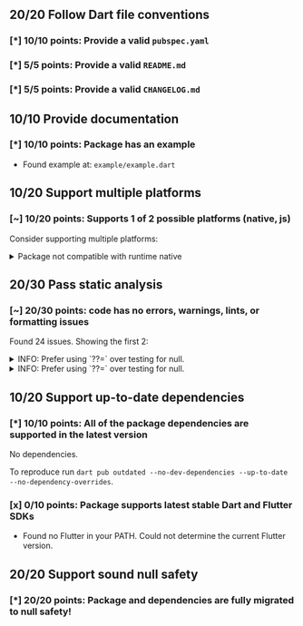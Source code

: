 ## 20/20 Follow Dart file conventions

### [*] 10/10 points: Provide a valid `pubspec.yaml`


### [*] 5/5 points: Provide a valid `README.md`


### [*] 5/5 points: Provide a valid `CHANGELOG.md`


## 10/10 Provide documentation

### [*] 10/10 points: Package has an example

* Found example at: `example/example.dart`

## 10/20 Support multiple platforms

### [~] 10/20 points: Supports 1 of 2 possible platforms (native, **js**)

Consider supporting multiple platforms:

<details>
<summary>
Package not compatible with runtime native
</summary>

Because:
* `package:dnd/dnd.dart` that imports:
* `dart:js`
</details>

## 20/30 Pass static analysis

### [~] 20/30 points: code has no errors, warnings, lints, or formatting issues

Found 24 issues. Showing the first 2:

<details>
<summary>
INFO: Prefer using `??=` over testing for null.
</summary>

`lib/src/draggable.dart:82:5`

```
   ╷
82 │ ┌     if (_onDragStart == null) {
83 │ │       _onDragStart = StreamController<DraggableEvent>.broadcast(
84 │ │           sync: true, onCancel: () => _onDragStart = null);
85 │ └     }
   ╵
```

To reproduce make sure you are using [pedantic](https://pub.dev/packages/pedantic#using-the-lints) and run `dartanalyzer lib/src/draggable.dart`
</details>
<details>
<summary>
INFO: Prefer using `??=` over testing for null.
</summary>

`lib/src/draggable.dart:91:5`

```
   ╷
91 │ ┌     if (_onDrag == null) {
92 │ │       _onDrag = StreamController<DraggableEvent>.broadcast(
93 │ │           sync: true, onCancel: () => _onDrag = null);
94 │ └     }
   ╵
```

To reproduce make sure you are using [pedantic](https://pub.dev/packages/pedantic#using-the-lints) and run `dartanalyzer lib/src/draggable.dart`
</details>

## 10/20 Support up-to-date dependencies

### [*] 10/10 points: All of the package dependencies are supported in the latest version

No dependencies.

To reproduce run `dart pub outdated --no-dev-dependencies --up-to-date --no-dependency-overrides`.


### [x] 0/10 points: Package supports latest stable Dart and Flutter SDKs

* Found no Flutter in your PATH. Could not determine the current Flutter version.

## 20/20 Support sound null safety

### [*] 20/20 points: Package and dependencies are fully migrated to null safety!
